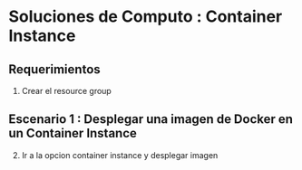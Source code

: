# Soluciones de Computo : Container Instance

## Requerimientos

1. Crear el resource group

## Escenario 1 : Desplegar una imagen de Docker en un Container Instance

2. Ir a la opcion container instance y desplegar imagen
